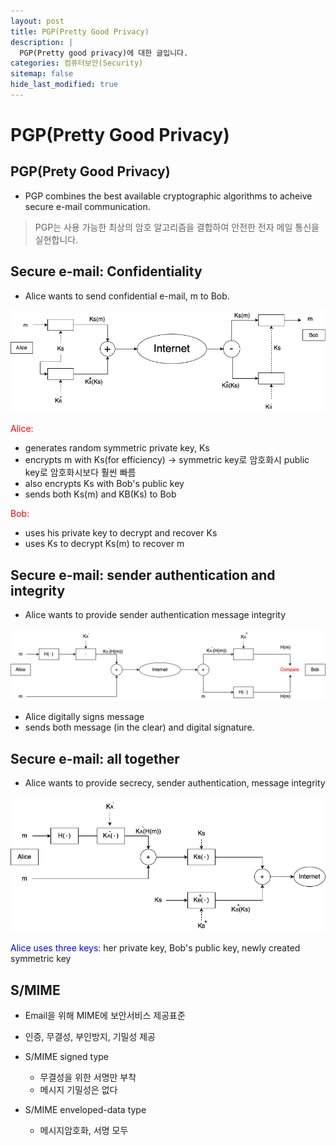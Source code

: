 ```yaml
---
layout: post
title: PGP(Pretty Good Privacy)
description: |
  PGP(Pretty good privacy)에 대한 글입니다.
categories: 컴퓨터보안(Security)
sitemap: false
hide_last_modified: true
---
```


# PGP(Pretty Good Privacy)

## PGP(Prety Good Privacy)
- PGP combines the best available cryptographic algorithms to acheive secure e-mail communication.
> PGP는 사용 가능한 최상의 암호 알고리즘을 결합하여 안전한 전자 메일 통신을 실현합니다.

## Secure e-mail: Confidentiality
- Alice wants to send confidential e-mail, m to Bob.

![100x50](/assets/img/blog/PGP(Secure_e-mail-%20confientiality).drawio.png "Secure e-mail: Confidentiality")

<span style="color:red">Alice:</span>

- generates random symmetric private key, Ks
- encrypts m with Ks(for efficiency) &rarr; symmetric key로 암호화시 public key로 암호화시보다 훨씬 빠름
- also encrypts Ks with Bob's public key
- sends both Ks(m) and KB(Ks) to Bob

<span style="color:red">Bob:</span>

- uses his private key to decrypt and recover Ks
- uses Ks to decrypt Ks(m) to recover m

## Secure e-mail: sender authentication and integrity
- Alice wants to provide sender authentication message integrity

![100x50](/assets/img/blog/PGP_Secure_e-mail_sender%20authentication%20and%20integrity.drawio.png "Secure e-mail: sender authentication and integrity")

- Alice digitally signs message
- sends both message (in the clear) and digital signature.

## Secure e-mail: all together
- Alice wants to provide secrecy, sender authentication, message integrity

![100x50](/assets/img/blog/PGP_Secre_e-mail_all_together.drawio.png "Secure e-mail: all together")

<span style="color:blue">Alice uses three keys:</span> her private key, Bob's public key, newly created symmetric key

## S/MIME

- Email을 위해 MIME에 보안서비스 제공표준
- 인증, 무결성, 부인방지, 기밀성 제공

- S/MIME signed type
  - 무결성을 위한 서명만 부착
  - 메시지 기밀성은 없다
- S/MIME enveloped-data type
  - 메시지암호화, 서명 모두